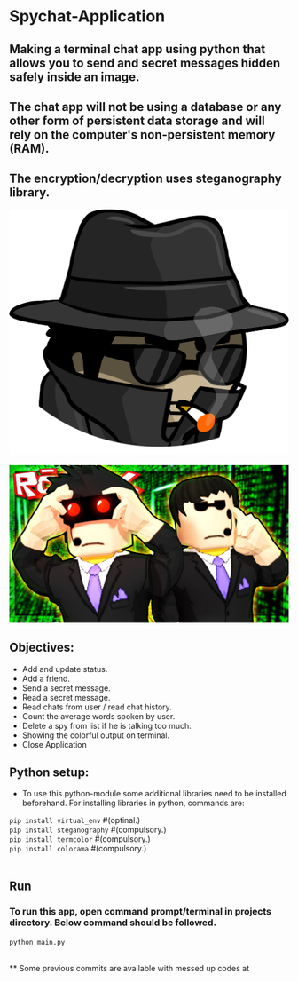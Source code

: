 # **Spychat-Application**

## Making a terminal chat app using python that allows you to send and secret messages hidden safely inside an image.
## The chat app will not be using a database or any other form of persistent data storage and will rely on the computer's non-persistent memory (RAM).
## The encryption/decryption uses steganography library.

  ![Spy-Agent](Spy.png)

 ![Spies-Agent](spies.jpg)

 ## Objectives:
 * Add and update status.
 * Add a friend.
 * Send a secret message.
 * Read a secret message.
 * Read chats from user / read chat history.
 * Count the average words spoken by user.
 * Delete a spy from list if he is talking too much.
 * Showing the colorful output on terminal.
 * Close Application

 ## Python setup:<br>
 * To use this python-module some additional libraries need to be installed beforehand. For installing libraries in python, commands are:

 `pip install virtual_env` #(optinal.)<br>
 `pip install steganography` #(compulsory.)<br>
 `pip install termcolor` #(compulsory.)<br>
 `pip install colorama` #(compulsory.)<br>
 <br>
 ## Run<br>
 ### To run this app, open command prompt/terminal in projects directory. Below command should be followed.

 `python main.py`

 <br>
 ** Some previous commits are available with messed up codes at <a href="https://github.com/MukeshDubey1420/Spychat-Application>Spychat-Application </a> repository.

 <br><br>
 This project is a part of Acadview full stack developer training program.
